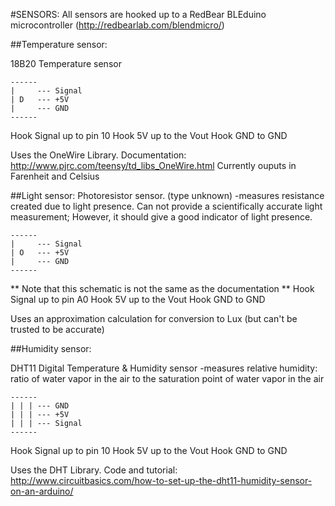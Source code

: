 
#SENSORS:
All sensors are hooked up to a RedBear BLEduino microcontroller
(http://redbearlab.com/blendmicro/)

##Temperature sensor:

18B20 Temperature sensor
```
------
|     --- Signal
| D   --- +5V
|     --- GND
------
```
Hook Signal up to pin 10
Hook 5V up to the Vout
Hook GND to GND

Uses the OneWire Library. Documentation: http://www.pjrc.com/teensy/td_libs_OneWire.html
Currently ouputs in Farenheit and Celsius

##Light sensor:
Photoresistor sensor. (type unknown)
-measures resistance created due to light presence. Can not provide a scientifically accurate light measurement; However, it should give a good indicator of light presence.
```
------
|     --- Signal
| O   --- +5V
|     --- GND
------
```
** Note that this schematic is not the same as the documentation **
Hook Signal up to pin A0
Hook 5V up to the Vout
Hook GND to GND

Uses an approximation calculation for conversion to Lux (but can't be trusted to be accurate)

##Humidity sensor:

DHT11 Digital Temperature & Humidity sensor
-measures relative humidity: ratio of water vapor in the air to the saturation point of water vapor in the air
```
------
| | | --- GND
| | | --- +5V
| | | --- Signal
------
```
Hook Signal up to pin 10
Hook 5V up to the Vout
Hook GND to GND

Uses the DHT Library.
Code and tutorial: http://www.circuitbasics.com/how-to-set-up-the-dht11-humidity-sensor-on-an-arduino/
